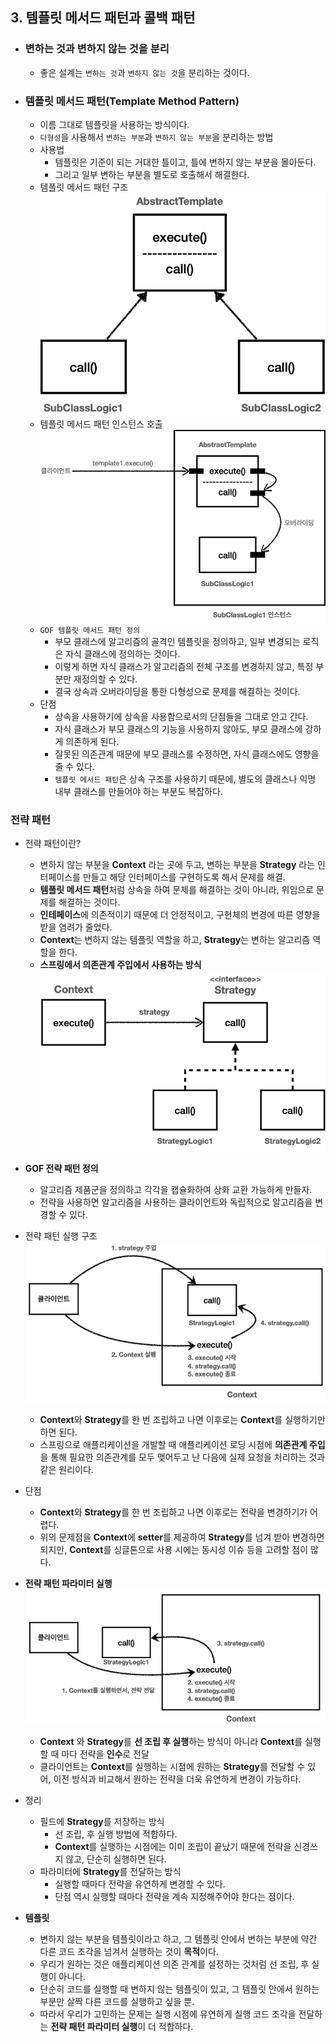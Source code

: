 ## 3. 템플릿 메서드 패턴과 콜백 패턴

* ### 변하는 것과 변하지 않는 것을 분리
  * 좋은 설계는 `변하는 것`과 `변하지 않는 것`을 분리하는 것이다.


* ### 템플릿 메서드 패턴(Template Method Pattern)
  * 이름 그대로 템플릿을 사용하는 방식이다.
  * `다형성`을 사용해서 `변하는 부분`과 `변하지 않는 부분`을 분리하는 방법
  * 사용법
    * 템플릿은 기준이 되는 거대한 틀이고, 틀에 변하지 않는 부분을 몰아둔다.
    * 그리고 일부 변하는 부분을 별도로 호출해서 해결한다.
  * 템플릿 메서드 패턴 구조
    ![img.png](images/템플릿%20%20메서드%20패턴%20구조.png)
  * 템플릿 메서드 패턴 인스턴스 호출
    ![img.png](images/템플릿%20메서드%20패턴%20인스턴스%20호출.png)
  * `GOF 템플릿 메서드 패턴 정의`
    * 부모 클래스에 알고리즘의 골격인 템플릿을 정의하고, 일부 변경되는 로직은 자식 클래스에 정의하는 것이다.
    * 이렇게 하면 자식 클래스가 알고리즘의 전체 구조를 변경하지 않고, 특정 부분만 재정의할 수 있다.
    * 결국 상속과 오버라이딩을 통한 다형성으로 문제를 해결하는 것이다.
  * 단점
    * 상속을 사용하기에 상속을 사용함으로서의 단점들을 그대로 안고 간다.
    * 자식 클래스가 부모 클래스의 기능을 사용하지 않아도, 부모 클래스에 강하게 의존하게 된다.
    * 잘못된 의존관계 때문에 부모 클래스를 수정하면, 자식 클래스에도 영향을 줄 수 있다.
    * `템플릿 메서드 패턴`은 상속 구조를 사용하기 때문에, 별도의 클래스나 익명 내부 클래스를 만들어야 하는 부분도 복잡하다.


### 전략 패턴
- 전략 패턴이란?
  - 변하지 않는 부분을 **Context** 라는 곳에 두고, 변하는 부분을 **Strategy** 라는 인터페이스를 만들고 해당 인터페이스를 구현하도록 해서 문제를 해결.
  - **템플릿 메서드 패턴**처럼 상속을 하여 문제를 해결하는 것이 아니라, 위임으로 문제를 해결하는 것이다.
  - **인테페이스**에 의존적이기 때문에 더 안정적이고, 구현체의 변경에 따른 영향을 받을 염려가 줄었다.
  - **Context**는 변하지 않는 템플릿 역할을 하고, **Strategy**는 변하는 알고리즘 역할을 한다.
  - **스프링에서 의존관계 주입에서 사용하는 방식**
  ![img.png](images/전략%20패턴%20그림.png)


- **GOF 전략 패턴 정의**
  - 알고리즘 제품군을 정의하고 각각을 캡슐화하여 상화 교환 가능하게 만들자.
  - 전략을 사용하면 알고리즘을 사용하는 클라이언트와 독립적으로 알고리즘을 변경할 수 있다.


- 전략 패턴 실행 구조
  ![img.png](images/전략%20패턴%20실행%20구조.png)
  - **Context**와 **Strategy**를 한 번 조립하고 나면 이후로는 **Context**를 실행하기만 하면 된다.
  - 스프링으로 애플리케이션을 개발할 때 애플리케이션 로딩 시점에 **의존관계 주입**을 통해 필요한 의존관계를 모두 맺어두고 난 다음에
  실제 요청을 처리하는 것과 같은 원리이다.


- 단점
  - **Context**와 **Strategy**를 한 번 조립하고 나면 이후로는 전략을 변경하기가 어렵다.
  - 위의 문제점을 **Context**에 **setter**를 제공하여 **Strategy**를 넘겨 받아 변경하면 되지만, **Context**를 싱글톤으로 사용 시에는
  동시성 이슈 등을 고려할 점이 많다.


- **전략 패턴 파라미터 실행**
  ![img.png](images/전략%20패턴%20파라미터%20실행%20그림.png)
  - **Context** 와 **Strategy**를 **선 조립 후 실행**하는 방식이 아니라 **Context**를 실행할 때 마다 전략을 **인수**로 전달
  - 클라이언트는 **Context**를 실행하는 시점에 원하는 **Strategy**를 전달할 수 있어, 이전 방식과 비교해서 원하는 전략을 더욱 유연하게 변경이 가능하다.


- 정리
  - 필드에 **Strategy**를 저장하는 방식
    - 선 조립, 후 실행 방법에 적합하다.
    - **Context**를 실행하는 시점에는 이미 조립이 끝났기 때문에 전략을 신경쓰지 않고, 단순히 실행하면 된다.
  - 파라미터에 **Strategy**를 전달하는 방식
    - 실행할 때마다 전략을 유연하게 변경할 수 있다.
    - 단점 역시 실행할 때마다 전략을 계속 지정해주어야 한다는 점이다.


- **템플릿**
  - 변하지 않는 부분을 템플릿이라고 하고, 그 템플릿 안에서 변하는 부분에 약간 다른 코드 조각을 넘겨서 실행하는 것이 **목적**이다.
  - 우리가 원하는 것은 애플리케이션 의존 관계를 설정하는 것처럼 선 조립, 후 실행이 아니다.
  - 단순히 코드를 실행할 때 변하지 않는 템플릿이 있고, 그 템플릿 안에서 원하는 부분만 살짝 다른 코드를 실행하고 싶을 뿐.
  - 따라서 우리가 고민하는 문제는 실행 시점에 유연하게 실행 코드 조각을 전달하는 **전략 패턴 파라미터 실행**이 더 적합하다.
  